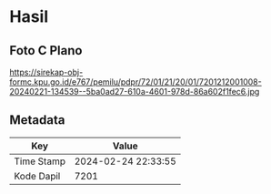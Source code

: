 # Hasil

## Foto C Plano

https://sirekap-obj-formc.kpu.go.id/e767/pemilu/pdpr/72/01/21/20/01/7201212001008-20240221-134539--5ba0ad27-610a-4601-978d-86a602f1fec6.jpg


## Metadata

| Key        | Value               |
| ---------- | ------------------- |
| Time Stamp | 2024-02-24 22:33:55 |
| Kode Dapil | 7201                |



